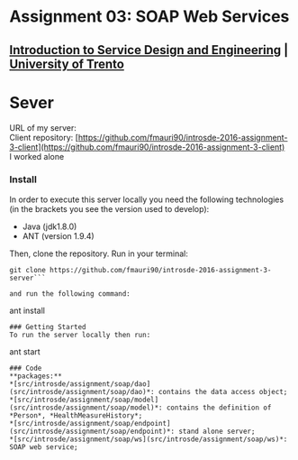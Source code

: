 # Assignment 03: SOAP Web Services

## [Introduction to Service Design and Engineering](https://github.com/IntroSDE) | [University of Trento](http://www.unitn.it/)

# Sever

URL of my server: []()  
Client repository: [https://github.com/fmauri90/introsde-2016-assignment-3-client](https://github.com/fmauri90/introsde-2016-assignment-3-client)  
I worked alone

### Install
In order to execute this server locally you need the following technologies (in the brackets you see the version used to develop):

* Java (jdk1.8.0)
* ANT (version 1.9.4)

Then, clone the repository. Run in your terminal:

```
git clone https://github.com/fmauri90/introsde-2016-assignment-3-server```

and run the following command:
```
ant install
```
### Getting Started
To run the server locally then run:
```
ant start
```
### Code
**packages:**  
*[src/introsde/assignment/soap/dao](src/introsde/assignment/soap/dao)*: contains the data access object; 
*[src/introsde/assignment/soap/model](src/introsde/assignment/soap/model)*: contains the definition of *Person*, *HealthMeasureHistory*;  
*[src/introsde/assignment/soap/endpoint](src/introsde/assignment/soap/endpoint)*: stand alone server;  
*[src/introsde/assignment/soap/ws](src/introsde/assignment/soap/ws)*: SOAP web service;  
